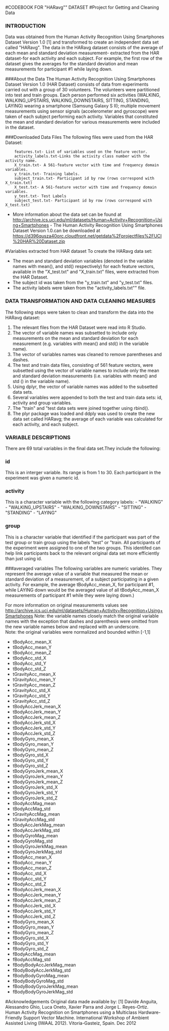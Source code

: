 #CODEBOOK FOR "HARavg"" DATASET
#Project for Getting and Cleaning Data

### INTRODUCTION

Data was obtained from the Human Activity Recognition Using Smartphones Dataset Version 1.0 [1] and transformed to create an independent data set called "HARavg". The data in the HARavg dataset consists of the average of each mean and standard deviation measurement- extracted from the HAR dataset-for each activity and each subject. For example, the first row of the dataset gives the averages for the standard deviation and mean measurements for participant #1 while laying down.

###About the Data
The Human Activity Recognition Using Smartphones Dataset Version 1.0 (HAR Dataset) consists of data from experiments carried out with a group of 30 volunteers. The volunteers were partitioned into test and train groups. Each person performed six activities (WALKING, WALKING_UPSTAIRS, WALKING_DOWNSTAIRS, SITTING, STANDING, LAYING) wearing a smartphone (Samsung Galaxy S II); multiple movement measurements using sensor signals (accelerometer and gyroscope) were taken of each subject performing each activity. Variables that constituted the mean and standard deviation for various measurements were included in the dataset. 


###Downloaded Data Files
The following files were used from the HAR Dataset:

        features.txt- List of variables used on the feature vector.
        activity_labels.txt-Links the activity class number with the activity name. 
        X_train.txt- A 561-feature vector with time and frequency domain variables.
        y_train.txt- Training labels.
        subject_train.txt- Participant id by row (rows correspond with X_train.txt)
        X_test.txt- A 561-feature vector with time and frequency domain variables.
        y_test.txt- Test Labels
        subject_test.txt- Participant id by row (rows correspond with X_test.txt)

- More information about the data set can be found at http://archive.ics.uci.edu/ml/datasets/Human+Activity+Recognition+Using+Smartphones 
        - The Human Activity Recognition Using Smartphones Dataset Version 1.0.can be downloaded at https://d396qusza40orc.cloudfront.net/getdata%2Fprojectfiles%2FUCI%20HAR%20Dataset.zip

#Variables extracted from HAR dataset
To create the HARavg data set:
-  The mean and standard deviation variables (denoted in the variable names with mean(), and std() respectively) for each feature vectors, available in the "X_test.txt" and "X_train.txt" files, were extracted from the HAR Dataset. 
-   The subject id was taken from the "y_train.txt" and "y_test.txt" files. 
-   The activity labels were taken from the "activity_labels.txt"" file. 

### DATA TRANSFORMATION AND DATA CLEANING MEASURES

The following steps were taken to clean and transform the data into the HARavg dataset:
 1.  The relevant files from the HAR Dataset were read into R Studio.&nbsp;
 2.  The vector of variable names was subsetted to include only measurements on the mean and standard deviation for each measurement (e.g. variables with mean() and std() in the variable name).&nbsp;
 3.  The vector of variables names was cleaned to remove parentheses and dashes.
 4.  The test and train data files, consisting of 561 feature vectors, were subsetted using the vector of variable names to include only the mean and standard deviation measurements (i.e. variables with mean() and std () in the variable name).
 5.  Using dplyr, the vector of variable names was added to the subsetted data sets.
 6.  Several variables were appended to both the test and train data sets: id, activity and group variables.
 7.  The "train" and "test data sets were joined together using rbind(). 
 8.  The plyr package was loaded and ddply was used to create the new data set called HARavg; the average of each variable was calculated for each activity, and each subject. 


### VARIABLE DESCRIPTIONS

There are 69 total variables in the final data set.They include the following:

### id
This is an interger variable. Its range is from 1 to 30. Each participant in the experiment was given a numeric id.

### activity
This is a character variable with the following category labels:
         - "WALKING"
         - "WALKING_UPSTAIRS"
         - "WALKING_DOWNSTAIRS"
         - "SITTING"
         - "STANDING"
         - "LAYING"

### group
This is a character variable that identified if the participant was part of the test group or train group using the labels "test" or "train. All participants of the experiment were assigned to one of the two groups. This identifed can help link participants back to the relevant original data set more efficiently than just using id. 

###averaged variables
The following variables are numeric variables. They represent the average value of a variable that measured the mean or standard deviation of a measurement, of a subject participating in a given activity. For example, the average tBodyAcc_mean_X, for participant #1, while LAYING down would be the averaged value of all tBodyAcc_mean_X measurements of participant #1 while they were laying down.)

For more information on original measurements values see http://archive.ics.uci.edu/ml/datasets/Human+Activity+Recognition+Using+Smartphones
Note: the variable names closely match the original variable names with the exception that dashes and parenthesis were omitted from the new variable names below and replaced with an underscore.  
Note: the original variables were normalized and bounded within [-1,1]

- tBodyAcc_mean_X
- tBodyAcc_mean_Y
- tBodyAcc_mean_Z
- tBodyAcc_std_X
- tBodyAcc_std_Y
- tBodyAcc_std_Z
- tGravityAcc_mean_X
- tGravityAcc_mean_Y
- tGravityAcc_mean_Z
- tGravityAcc_std_X
- tGravityAcc_std_Y
- tGravityAcc_std_Z
- tBodyAccJerk_mean_X
- tBodyAccJerk_mean_Y
- tBodyAccJerk_mean_Z
- tBodyAccJerk_std_X
- tBodyAccJerk_std_Y
- tBodyAccJerk_std_Z
- tBodyGyro_mean_X
- tBodyGyro_mean_Y
- tBodyGyro_mean_Z
- tBodyGyro_std_X
- tBodyGyro_std_Y
- tBodyGyro_std_Z
- tBodyGyroJerk_mean_X
- tBodyGyroJerk_mean_Y
- tBodyGyroJerk_mean_Z
- tBodyGyroJerk_std_X
- tBodyGyroJerk_std_Y
- tBodyGyroJerk_std_Z
- tBodyAccMag_mean
- tBodyAccMag_std
- tGravityAccMag_mean
- tGravityAccMag_std
- tBodyAccJerkMag_mean
- tBodyAccJerkMag_std
- tBodyGyroMag_mean
- tBodyGyroMag_std
- tBodyGyroJerkMag_mean
- tBodyGyroJerkMag_std
- fBodyAcc_mean_X
- fBodyAcc_mean_Y
- fBodyAcc_mean_Z
- fBodyAcc_std_X
- fBodyAcc_std_Y
- fBodyAcc_std_Z
- fBodyAccJerk_mean_X
- fBodyAccJerk_mean_Y
- fBodyAccJerk_mean_Z
- fBodyAccJerk_std_X
- fBodyAccJerk_std_Y
- fBodyAccJerk_std_Z
- fBodyGyro_mean_X
- fBodyGyro_mean_Y
- fBodyGyro_mean_Z
- fBodyGyro_std_X
- fBodyGyro_std_Y
- fBodyGyro_std_Z
- fBodyAccMag_mean
- fBodyAccMag_std
- fBodyBodyAccJerkMag_mean
- fBodyBodyAccJerkMag_std
- fBodyBodyGyroMag_mean
- fBodyBodyGyroMag_std
- fBodyBodyGyroJerkMag_mean
- fBodyBodyGyroJerkMag_std


#Acknowledgements
Original data made available by:
[1] Davide Anguita, Alessandro Ghio, Luca Oneto, Xavier Parra and Jorge L. Reyes-Ortiz. Human Activity Recognition on Smartphones using a Multiclass Hardware-Friendly Support Vector Machine. International Workshop of Ambient Assisted Living (IWAAL 2012). Vitoria-Gasteiz, Spain. Dec 2012
